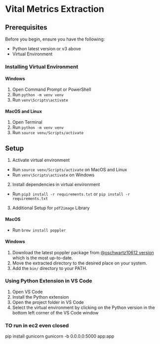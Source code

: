 # Vital Metrics Extraction

## Prerequisites

Before you begin, ensure you have the following:

- Python latest version or v3 above
- Virtual Environment

### Installing Virtual Environment

#### Windows

1. Open Command Prompt or PowerShell
2. Run `python -m venv venv`
3. Run `venv\Scripts\activate`

#### MacOS and Linux

1. Open Terminal
2. Run `python -m venv venv`
3. Run `source venv/Scripts/activate`

## Setup

1. Activate virtual environment

- Run `source venv/Scripts/activate` on MacOS and Linux
- Run `venv\Scripts\activate` on Windows

2. Install dependencies in virtual environment

- Run `pip3 install -r requirements.txt` or `pip install -r requirements.txt`

3. Additional Setup for `pdf2image` Library

#### MacOS

- Run `brew install poppler`

#### Windows

1. Download the latest poppler package from [@oschwartz10612 version](https://github.com/oschwartz10612/poppler-windows/releases) which is the most up-to-date.
2. Move the extracted directory to the desired place on your system.
3. Add the `bin/` directory to your PATH.

### Using Python Extension in VS Code

1. Open VS Code
2. Install the Python extension
3. Open the project folder in VS Code
4. Select the virtual environment by clicking on the Python version in the bottom left corner of the VS Code window

### TO run in ec2 even closed

pip install gunicorn
gunicorn -b 0.0.0.0:5000 app:app
